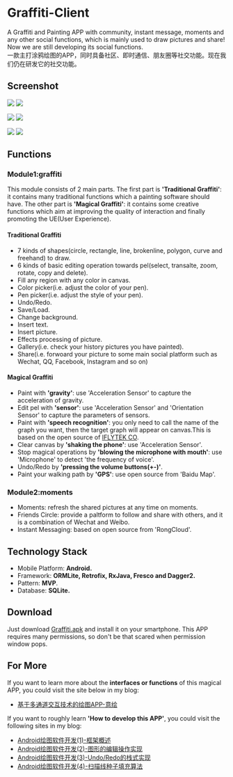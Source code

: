 # Graffiti-Client
A Graffiti and Painting APP with community, instant message, moments and any other social functions, which is mainly used to draw pictures and share! Now we are still developing its social functions.<br>
一款主打涂鸦绘图的APP，同时具备社区、即时通信、朋友圈等社交功能。现在我们仍在研发它的社交功能。

## Screenshot
![](http://yaochenkun.site/wp-content/uploads/2017/01/graffiti.jpg)
![](http://yaochenkun.site/wp-content/uploads/2017/01/momentsss.png)

![](http://yaochenkun.site/wp-content/uploads/2017/01/moments.png)
![](http://yaochenkun.site/wp-content/uploads/2017/01/momentss.png)

![](http://yaochenkun.site/wp-content/uploads/2017/01/moments4.png)
![](http://yaochenkun.site/wp-content/uploads/2017/01/moments2.png)

## Functions
### Module1:graffiti
This module consists of 2 main parts. The first part is __'Traditional Graffiti'__: it contains many traditional functions which a painting software should have. The other part is __'Magical Graffiti'__: it contains some creative functions which aim at improving the quality of interaction and finally promoting the UE(User Experience).

#### Traditional Graffiti
* 7 kinds of shapes(circle, rectangle, line, brokenline, polygon, curve and freehand) to draw. 
* 6 kinds of basic editing operation towards pel(select, transalte, zoom, rotate, copy and delete).
* Fill any region with any color in canvas.
* Color picker(i.e. adjust the color of your pen).
* Pen picker(i.e. adjust the style of your pen).
* Undo/Redo.
* Save/Load.
* Change background.
* Insert text.
* Insert picture.
* Effects processing of picture.
* Gallery(i.e. check your history pictures you have painted).
* Share(i.e. forwoard your picture to some main social platform such as Wechat, QQ, Facebook, Instagram and so on)

#### Magical Graffiti
* Paint with __'gravity'__: use 'Acceleration Sensor' to capture the acceleration of gravity.
* Edit pel with __'sensor'__: use 'Acceleration Sensor' and 'Orientation Sensor' to capture the parameters of sensors.
* Paint with __'speech recognition'__: you only need to call the name of the graph you want, then the target graph will appear on canvas.This is based on the open source of [IFLYTEK CO](http://www.iflytek.com/).
* Clear canvas by __'shaking the phone'__: use 'Acceleration Sensor'.
* Stop magical operations by __'blowing the microphone with mouth'__: use 'Microphone' to detect 'the frequency of voice'.
* Undo/Redo by __'pressing the volume buttons(+-)'__.
* Paint your walking path by __'GPS'__: use open source from 'Baidu Map'.

### Module2:moments
* Moments: refresh the shared pictures at any time on moments.
* Friends Circle: provide a paltform to follow and share with others, and it is a combination of Wechat and Weibo.
* Instant Messaging: based on open source from 'RongCloud'.

## Technology Stack
* Mobile Platform: __Android.__
* Framework: __ORMLite, Retrofix, RxJava, Fresco and Dagger2.__
* Pattern: __MVP__.
* Database: __SQLite.__

## Download
Just download [Graffiti.apk](https://github.com/yaochenkun/Graffiti/blob/master/Graffiti.apk) and install it on your smartphone. This APP requires many permissions, so don't be that scared when permission window pops.

## For More
If you want to learn more about the __interfaces or functions__ of this magical APP, you could visit the site below in my blog: <br>
* [基于多通道交互技术的绘图APP-意绘](http://yaochenkun.site/index.php/2016/07/11/yihui_article/)

If you want to roughly learn __'How to develop this APP'__, you could visit the following sites in my blog:
* [Android绘图软件开发(1)-框架概述](http://yaochenkun.site/index.php/2016/07/19/paintersum_article/)
* [Android绘图软件开发(2)-图形的编辑操作实现](http://yaochenkun.site/index.php/2016/07/19/editpel_article/)
* [Android绘图软件开发(3)-Undo/Redo的栈式实现](http://yaochenkun.site/index.php/2016/07/19/undoredo_article/)
* [Android绘图软件开发(4)-扫描线种子填充算法](http://yaochenkun.site/index.php/2016/07/19/scanline_article/)

